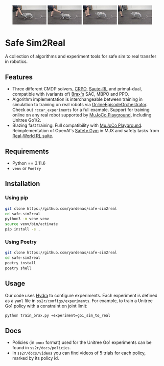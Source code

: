 <p align="center">
  <img src="docs/assets/up-034.jpg" alt="Go2-0" width="22%">
  <img src="docs/assets/up-036.jpg" alt="Go2-1" width="22%">
  <img src="docs/assets/up-039.jpg" alt="Go2-2" width="22%">
  <img src="docs/assets/up-042.jpg" alt="Go2-3" width="22%">
</p>


# Safe Sim2Real
A collection of algorithms and experiment tools for safe sim to real transfer in robotics.

## Features
* Three different CMDP solvers, [CRPO](https://arxiv.org/abs/2011.05869), [Saute-RL](https://arxiv.org/abs/2202.06558) and primal-dual, compatible with (variants of) [Brax's](https://github.com/google/brax) SAC, MBPO and PPO.
* Algorithm implementation is interchangeable between training in simulation to training on real robots via [OnlineEpisodeOrchestrator](https://github.com/yardenas/safe-sim2real/blob/b1962ac5e453b172eaa8373f8d382b562cf5a03b/ss2r/rl/online.py#L19C7-L19C32). Check out `rccar_experiments` for a full example. Support for training online on any real robot supported by [MuJoCo Playground](https://github.com/google-deepmind/mujoco_playground), including Unitree Go1/2.
* Blazing fast training. Full compatibility with [MuJoCo Playground](https://github.com/google-deepmind/mujoco_playground). Reimplementation of OpenAI's [Safety Gym](https://github.com/openai/safety-gym) in MJX and safety tasks from [Real-World RL suite](https://github.com/google-research/realworldrl_suite/tree/master).


## Requirements

- Python == 3.11.6
- `venv` or `Poetry`

## Installation

### Using pip

```bash
git clone https://github.com/yardenas/safe-sim2real
cd safe-sim2real
python3 -m venv venv
source venv/bin/activate
pip install -e .
````

### Using Poetry

```bash
git clone https://github.com/yardenas/safe-sim2real
cd safe-sim2real
poetry install
poetry shell
```

## Usage

Our code uses [Hydra](https://hydra.cc/) to configure experiments. Each experiment is defined as a `yaml` file in `ss2r/configs/experiments`. For example, to train a Unitree Go1 policy with a constraint on joint limit:

```bash
python train_brax.py +experiment=go1_sim_to_real
```
## Docs
* Policies (in `onnx` format) used for the Unitree Go1 experiments can be found in `ss2r/docs/policies`.
* In `ss2r/docs/videos` you can find videos of 5 trials for each policy, marked by its policy id.


<!-- ## Citation

If you find our repository useful in your work, please consider citing:

```bibtex
``` -->

<!-- ## Learn More

* **Project Webpage**: 
* **Paper**:
* **Contact**: 

